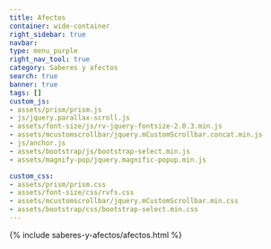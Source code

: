 ```yaml
---
title: Afectos
container: wide-container
right_sidebar: true
navbar:
type: menu_purple
right_nav_tool: true
category: Saberes y afectos
search: true
banner: true
tags: []
custom_js:
- assets/prism/prism.js
- js/jquery.parallax-scroll.js
- assets/font-size/js/rv-jquery-fontsize-2.0.3.min.js
- assets/mcustomscrollbar/jquery.mCustomScrollbar.concat.min.js
- js/anchor.js
- assets/bootstrap/js/bootstrap-select.min.js
- assets/magnify-pop/jquery.magnific-popup.min.js

custom_css:
- assets/prism/prism.css
- assets/font-size/css/rvfs.css
- assets/mcustomscrollbar/jquery.mCustomScrollbar.min.css
- assets/bootstrap/css/bootstrap-select.min.css
---
```


{% include saberes-y-afectos/afectos.html %}